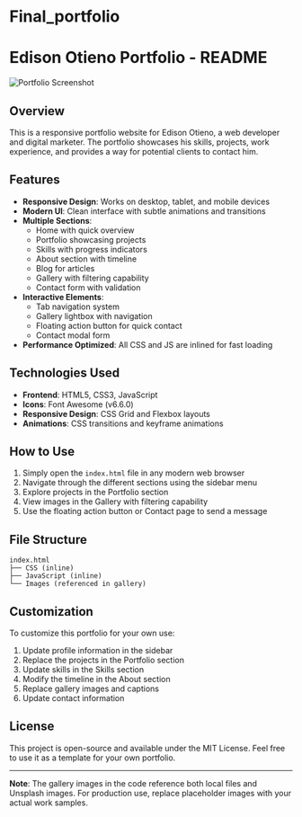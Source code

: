 # Final_portfolio
# Edison Otieno Portfolio - README

![Portfolio Screenshot](screenshot.png)

## Overview

This is a responsive portfolio website for Edison Otieno, a web developer and digital marketer. The portfolio showcases his skills, projects, work experience, and provides a way for potential clients to contact him.

## Features

- **Responsive Design**: Works on desktop, tablet, and mobile devices
- **Modern UI**: Clean interface with subtle animations and transitions
- **Multiple Sections**:
  - Home with quick overview
  - Portfolio showcasing projects
  - Skills with progress indicators
  - About section with timeline
  - Blog for articles
  - Gallery with filtering capability
  - Contact form with validation
- **Interactive Elements**:
  - Tab navigation system
  - Gallery lightbox with navigation
  - Floating action button for quick contact
  - Contact modal form
- **Performance Optimized**: All CSS and JS are inlined for fast loading

## Technologies Used

- **Frontend**: HTML5, CSS3, JavaScript
- **Icons**: Font Awesome (v6.6.0)
- **Responsive Design**: CSS Grid and Flexbox layouts
- **Animations**: CSS transitions and keyframe animations

## How to Use

1. Simply open the `index.html` file in any modern web browser
2. Navigate through the different sections using the sidebar menu
3. Explore projects in the Portfolio section
4. View images in the Gallery with filtering capability
5. Use the floating action button or Contact page to send a message

## File Structure

```
index.html
├── CSS (inline)
├── JavaScript (inline)
└── Images (referenced in gallery)
```

## Customization

To customize this portfolio for your own use:

1. Update profile information in the sidebar
2. Replace the projects in the Portfolio section
3. Update skills in the Skills section
4. Modify the timeline in the About section
5. Replace gallery images and captions
6. Update contact information

## License

This project is open-source and available under the MIT License. Feel free to use it as a template for your own portfolio.

---

**Note**: The gallery images in the code reference both local files and Unsplash images. For production use, replace placeholder images with your actual work samples.
